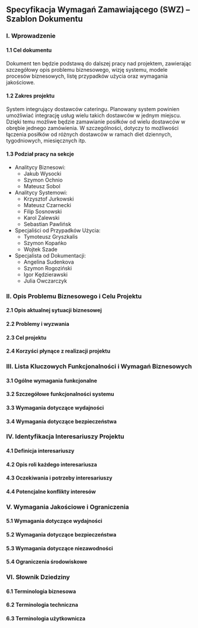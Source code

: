 ## Specyfikacja Wymagań Zamawiającego (SWZ) – Szablon Dokumentu

### I. Wprowadzenie

  #### 1.1 Cel dokumentu
  Dokument ten będzie podstawą do dalszej pracy nad projektem, zawierając szczegółowy opis problemu biznesowego, wizję systemu, modele procesów biznesowych, listę przypadków użycia oraz wymagania jakościowe.

  #### 1.2 Zakres projektu
  System integrujący dostawców cateringu. Planowany system powinien umożliwiać integrację usług wielu takich dostawców w jednym miejscu. Dzięki temu możliwe będzie zamawianie posiłków od wielu dostawców w obrębie jednego zamówienia. W szczególności, dotyczy to możliwości łączenia posiłków od różnych dostawców w ramach diet dziennych, tygodniowych, miesięcznych itp.

  #### 1.3 Podział pracy na sekcje
  - Analitycy Biznesowi:
    - Jakub Wysocki
    - Szymon Ochnio
    - Mateusz Sobol
  - Analitycy Systemowi:
    - Krzysztof Jurkowski
    - Mateusz Czarnecki
    - Filip Sosnowski
    - Karol Zalewski
    - Sebastian Pawlińsk
  - Specjaliści od Przypadków Użycia:
    - Tymoteusz Gryszkalis
    - Szymon Kopańko
    - Wojtek Szade
  - Specjalista od Dokumentacji:
    - Angelina Sudenkova
    - Szymon Rogoziński
    - Igor Kędzierawski
    - Julia Owczarczyk

### II. Opis Problemu Biznesowego i Celu Projektu

  #### 2.1 Opis aktualnej sytuacji biznesowej

  #### 2.2 Problemy i wyzwania

  #### 2.3 Cel projektu

  #### 2.4 Korzyści płynące z realizacji projektu

### III. Lista Kluczowych Funkcjonalności i Wymagań Biznesowych

  #### 3.1 Ogólne wymagania funkcjonalne

  #### 3.2 Szczegółowe funkcjonalności systemu

  #### 3.3 Wymagania dotyczące wydajności

  #### 3.4 Wymagania dotyczące bezpieczeństwa

### IV. Identyfikacja Interesariuszy Projektu

  #### 4.1 Definicja interesariuszy

  #### 4.2 Opis roli każdego interesariusza

  #### 4.3 Oczekiwania i potrzeby interesariuszy

  #### 4.4 Potencjalne konflikty interesów

### V. Wymagania Jakościowe i Ograniczenia

  #### 5.1 Wymagania dotyczące wydajności

  #### 5.2 Wymagania dotyczące bezpieczeństwa

  #### 5.3 Wymagania dotyczące niezawodności

  #### 5.4 Ograniczenia środowiskowe

### VI. Słownik Dziedziny
  #### 6.1 Terminologia biznesowa

  #### 6.2 Terminologia techniczna

  #### 6.3 Terminologia użytkownicza
